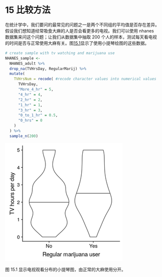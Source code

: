 # 15 比较方法

在统计学中，我们要问的最常见的问题之一是两个不同组的平均值是否存在差异。假设我们想知道经常吸食大麻的人是否会看更多的电视。我们可以使用 nhanes 数据集来问这个问题；让我们从数据集中抽取 200 个人的样本，测试每天看电视的时间是否与正常使用大麻有关。图[15.1](#fig:PotTVViolin)显示了使用小提琴绘图的这些数据。

```r
# create sample with tv watching and marijuana use
NHANES_sample <-
  NHANES_adult %>%
  drop_na(TVHrsDay, RegularMarij) %>%
  mutate(
    TVHrsNum = recode( #recode character values into numerical values
      TVHrsDay,
      "More_4_hr" = 5,
      "4_hr" = 4, 
      "2_hr" = 2,
      "1_hr" = 1, 
      "3_hr" = 3, 
      "0_to_1_hr" = 0.5,
      "0_hrs" = 0
    )
  ) %>%
  sample_n(200)
```

![Violin plot showing distributions of TV watching separated by regular marijuana use.](img/file89.png)

图 15.1 显示电视观看分布的小提琴图，由正常的大麻使用分开。